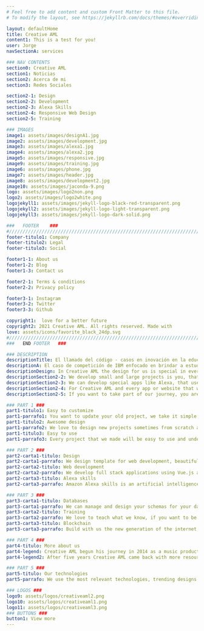 ```yaml
---
# Feel free to add content and custom Front Matter to this file.
# To modify the layout, see https://jekyllrb.com/docs/themes/#overriding-theme-defaults

layout: defaultHome
title: Creative AML
content1: This is a test for you!
user: Jorge
navSectionA: services

### NAV CONTENTS
section0: Creative AML
section1: Noticias
section2: Acerca de mi
section3: Redes Sociales

section2-1: Design
section2-2: Development
section2-3: Alexa Skills
section2-4: Responsive Web Design
section2-5: Training

### IMAGES
image1: assets/images/designA1.jpg
image2: assets/images/development.jpg
image3: assets/images/alexa1.jpg
image4: assets/images/alexa2.jpg
image5: assets/images/responsive.jpg
image9: assets/images/training.jpg
image6: assets/images/phone.jpg
image7: assets/images/header.jpg
image8: assets/images/development2.jpg
image10: assets/images/jaconda-9.png
logo: assets/images/logo2non.png
logo2: assets/images/logo2white.png
logojekyll1: assets/images/jekyll-logo-black-red-transparent.png
logojekyll2: assets/images/jekyll-logo-light-transparent.png
logojekyll3: assets/images/jekyll-logo-dark-solid.png

###   FOOTER    ###
#//////////////////////////////////////////////////////////////////////////////
footer-titulo1: Company
footer-titulo2: Legal
footer-titulo3: Social

footer1-1: About us
footer1-2: Blog
footer1-3: Contact us

footer2-1: Terms & conditions
footer2-2: Privacy policy

footer3-1: Instagram
footer3-2: Twitter
footer3-3: Github

copyright1:  love for a better future
copyright2: 2021 Creative AML. All rights reserved. Made with
love: assets/icons/favorite_black_24dp.svg
#//////////////////////////////////////////////////////////////////////////////
###   END FOOTER   ###

### DESCRIPTION
descriptionTitle: El llamado del código - casos en inovación en la educación 2021
descriptionA: El caso de competición de IBM enfocado en brindar a estudiantes diseños de soluciones que hagan una educación un derecho no un privilegio. Conoce más sobre este caso y mis ideas para esta competición.
descriptionDesign: In Creative AML the design for us is special in every corner of every project, the architecture of a website we always use an unique concepts art.
descriptionSection2-2: We develop small and large projects is you, that set the path of every task, is your imagination the only limit that we have.
descriptionSection2-3: We can develop special apps like Alexa, that use artificial intelligence and machine learning this apps are for fun or business application.
descriptionSection2-4: For Creative AML and every app or website that we built, we take seriously the responsive web design taking the principles on material design from Google.
descriptionSection2-5: If you want to take part of our journey, you are welcome, and we going to help you to find your goals. For the moment we teach front-end developemnt and back-end development and in the future ethical hacking.

### PART 1 ###
part1-titulo1: Easy to customize
part1-parrafo1: You want to update your old project, we take it simple with easy integration with the new technologies and your own customization.
part1-titulo2: Awesome design
part1-parrafo2: We love to design new projects sometimes from scratch and sometime from a template, but we take care seriously the design concept.
part1-titulo3: Easy to use
part1-parrafo3: Every project that we made will be easy to use and understand in every aspect for the clients, and do not forget to write us for special project.

### PART 2 ###
part2-carta1-titulo: Design
part2-carta1-parrafo: We design template for web development, beautiful, simple and useful for every project. Whether you want to download or see our work click on the button below.
part2-carta2-titulo: Web development
part2-carta2-parrafo: We develop full stack applications using Vue.js and Node.js and provide DNS for projects and extensions like .com you can see the jobs that we made below.
part2-carta3-titulo: Alexa skills
part2-carta3-parrafo: Amazon Alexa skills is an artificial intelligence that we know how to use, we make skills for Alexa, sometimes for fun or for bussines, check our skills that we made.

### PART 3 ###
part3-carta1-titulo: Databases
part3-carta1-parrafo: We can manage and design your schemas for your databases, we have experience making databases using MongoDB, Neo4j, PostgreSQL.
part3-carta2-titulo: Training
part3-carta2-parrafo: We love to teach what we know, if you want to be part of us or just to want to be good enough, do not overhelming just see our courses and tutorials that we made for you.
part3-carta3-titulo: Blockchain
part3-carta3-parrafo: Build with us the new generation of the internet, explore our resources, projects and advices from our experiences using this technologies.

### PART 4 ###
part4-titulo: More about us
part4-legend: Creative AML begun his journey in 2014 as a music productions and design. Years were going through and the company was almost broke with a project called "Medicina Resources" that project was large and highly expensive for maintain, with a little budget.
part4-legend2: After five years Creative AML came back with more resources and ambicious projects for humanity and now with a team with more knowledge.

### PART 5 ###
part5-titulo: Our technologies
part5-parrafo: We use the most relevant technologies, trending designs, components, frameworks and libraries to make your projects unique and useful in every aspect, if you are a developer you can find an easy implementation with our templates.

### LOGOS ###
logo9: assets/logos/creativeaml2.png
logo10: assets/logos/creativeaml1.png
logo11: assets/logos/creativeaml3.png
### BUTTONS ###
button1: View more
---
```

 


